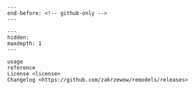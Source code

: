 ```{include} ../README.md
---
end-before: <!-- github-only -->
---
```

[license]: license
[usage]: usage

```{toctree}
---
hidden:
maxdepth: 1
---

usage
reference
License <license>
Changelog <https://github.com/zakrzewow/remodels/releases>
```
